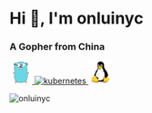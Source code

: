 <h1 align="left">Hi 👋, I'm onluinyc</h1>
<h3 align="left">A Gopher from China</h3>
<p align="left"> 
  <a href="https://golang.org" target="_blank" rel="noreferrer"> <img src="https://raw.githubusercontent.com/devicons/devicon/master/icons/go/go-original.svg" alt="go" width="40" height="40"/> </a> 
    <a href="https://kubernetes.io" target="_blank" rel="noreferrer"> <img src="https://www.vectorlogo.zone/logos/kubernetes/kubernetes-icon.svg" alt="kubernetes" width="40" height="40"/> </a> 
 <a href="https://www.linux.org/" target="_blank" rel="noreferrer"> <img src="https://raw.githubusercontent.com/devicons/devicon/master/icons/linux/linux-original.svg" alt="linux" width="40" height="40"/> </a>
  <p align="left"> <img src="https://komarev.com/ghpvc/?username=onluinyc&label=Profile%20views&color=0e75b6&style=flat" alt="onluinyc" /> </p>

